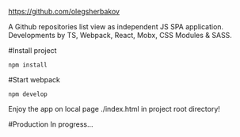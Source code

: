 https://github.com/olegsherbakov

A Github repositories list view as independent JS SPA application.
Developments by TS, Webpack, React, Mobx, CSS Modules & SASS.

#Install project
```
npm install
```

#Start webpack 
```
npm develop
```

Enjoy the app on local page ./index.html in project root directory!

#Production
In progress...
